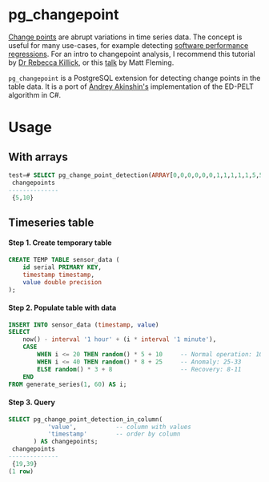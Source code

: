 # pg_changepoint

[Change points](https://en.wikipedia.org/wiki/Change_detection) are abrupt variations in time series data. The concept is useful for many use-cases, for example detecting [software performance regressions](https://arxiv.org/pdf/2003.00584). For an intro to changepoint analysis, I recommend this tutorial by [Dr Rebecca Killick](https://www.youtube.com/watch?v=WelmlZK5G2Y), or this [talk](https://www.p99conf.io/session/using-change-point-detection-to-fight-noisy-benchmark-results/) by Matt Fleming. 

`pg_changepoint` is a PostgreSQL extension for detecting change points in the table data. It is a port of [Andrey Akinshin's](https://aakinshin.net/posts/edpelt/) implementation of the ED-PELT algorithm in C#. 

# Usage

## With arrays

```sql
test=# SELECT pg_change_point_detection(ARRAY[0,0,0,0,0,0,1,1,1,1,1,5,5,5,5,5,5,5,5]::float8[]) AS changepoints;
 changepoints 
--------------
 {5,10}
```

## Timeseries table

#### Step 1. Create temporary table

```sql
CREATE TEMP TABLE sensor_data (
    id serial PRIMARY KEY,
    timestamp timestamp,
    value double precision
);
```

#### Step 2. Populate table with data

```sql
INSERT INTO sensor_data (timestamp, value)
SELECT 
    now() - interval '1 hour' + (i * interval '1 minute'),
    CASE 
        WHEN i <= 20 THEN random() * 5 + 10     -- Normal operation: 10-15
        WHEN i <= 40 THEN random() * 8 + 25     -- Anomaly: 25-33  
        ELSE random() * 3 + 8                   -- Recovery: 8-11
    END
FROM generate_series(1, 60) AS i;
```

#### Step 3. Query

```sql
SELECT pg_change_point_detection_in_column(                                                                                                                                                                                                 'sensor_data',     -- table name
           'value',           -- column with values
           'timestamp'        -- order by column
       ) AS changepoints;
 changepoints 
--------------
 {19,39}
(1 row)
```
